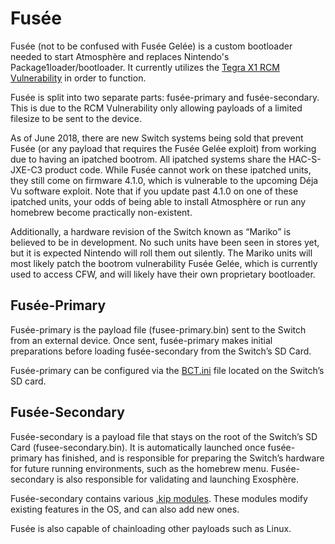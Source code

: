# Fusée
Fusée (not to be confused with Fusée Gelée) is a custom bootloader needed to start Atmosphère and replaces Nintendo's Package1loader/bootloader. It currently utilizes the [Tegra X1 RCM Vulnerability](https://nvidia.custhelp.com/app/answers/detail/a_id/4660/~/security-notice%3A-nvidia-tegra-rcm-vulnerability) in order to function.

Fusée is split into two separate parts: fusée-primary and fusée-secondary. This is due to the RCM Vulnerability only allowing payloads of a limited filesize to be sent to the device.

As of June 2018, there are new Switch systems being sold that prevent Fusée (or any payload that requires the Fusée Gelée exploit) from working due to having an ipatched bootrom. All ipatched systems share the HAC-S-JXE-C3 product code. While Fusée cannot work on these ipatched units, they still come on firmware 4.1.0, which is vulnerable to the upcoming Déja Vu software exploit. Note that if you update past 4.1.0 on one of these ipatched units, your odds of being able to install Atmosphère or run any homebrew become practically non-existent.

Additionally, a hardware revision of the Switch known as “Mariko” is believed to be in development. No such units have been seen in stores yet, but it is expected Nintendo will roll them out silently. The Mariko units will most likely patch the bootrom vulnerability Fusée Gelée, which is currently used to access CFW, and will likely have their own proprietary bootloader.

## Fusée-Primary
Fusée-primary is the payload file (fusee-primary.bin) sent to the Switch from an external device. Once sent, fusée-primary makes initial preparations before loading fusée-secondary from the Switch’s SD Card.

Fusée-primary can be configured via the [BCT.ini](../fusee/BCT.md) file located on the Switch’s SD card.

## Fusée-Secondary
Fusée-secondary is a payload file that stays on the root of the Switch’s SD Card (fusee-secondary.bin). It is automatically launched once fusée-primary has finished, and is responsible for preparing the Switch’s hardware for future running environments, such as the homebrew menu. Fusée-secondary is also responsible for validating and launching Exosphère.

Fusée-secondary contains various [.kip modules](./main.md#modules). These modules modify existing features in the OS, and can also add new ones.

Fusée is also capable of chainloading other payloads such as Linux.
